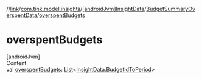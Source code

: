 //[link](../../../index.md)/[com.tink.model.insights](../../index.md)/[[androidJvm]InsightData](../index.md)/[BudgetSummaryOverspentData](index.md)/[overspentBudgets](overspent-budgets.md)



# overspentBudgets  
[androidJvm]  
Content  
val [overspentBudgets](overspent-budgets.md): [List](https://kotlinlang.org/api/latest/jvm/stdlib/kotlin.collections/-list/index.html)<[InsightData.BudgetIdToPeriod](../-budget-id-to-period/index.md)>  



